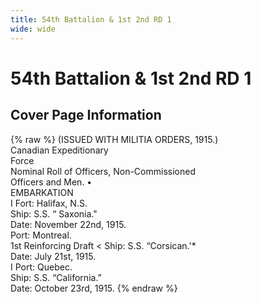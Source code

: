```yaml
---
title: 54th Battalion & 1st 2nd RD 1
wide: wide
---
```


# 54th Battalion & 1st 2nd RD 1

## Cover Page Information
{% raw %}
(ISSUED WITH MILITIA ORDERS, 1915.)<br>
Canadian Expeditionary<br>
Force<br>
Nominal Roll of Officers, Non-Commissioned<br>
Officers and Men. •<br>
EMBARKATION<br>
I Fort: Halifax, N.S.<br>
Ship: S.S. “ Saxonia."<br>
Date: November 22nd, 1915.<br>
Port: Montreal.<br>
1st Reinforcing Draft < Ship: S.S. “Corsican.'*<br>
Date: July 21st, 1915.<br>
I Port: Quebec.<br>
Ship: S.S. “California.”<br>
Date: October 23rd, 1915.
{% endraw %}

